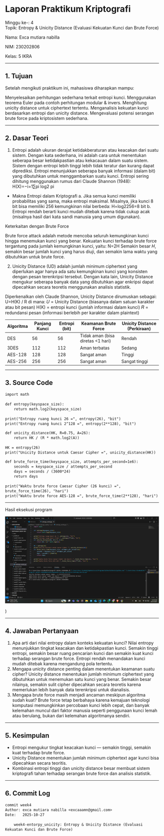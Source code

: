 # Laporan Praktikum Kriptografi
Minggu ke-: 4  
Topik: Entropy & Unicity Distance (Evaluasi Kekuatan Kunci dan Brute Force)

Nama: Exca mutiara nabilla

NIM: 230202806 

Kelas: 5 IKRA 

---

## 1. Tujuan
Setelah mengikuti praktikum ini, mahasiswa diharapkan mampu:

Menyelesaikan perhitungan sederhana terkait entropi kunci.
Menggunakan teorema Euler pada contoh perhitungan modular & invers.
Menghitung unicity distance untuk ciphertext tertentu.
Menganalisis kekuatan kunci berdasarkan entropi dan unicity distance.
Mengevaluasi potensi serangan brute force pada kriptosistem sederhana.

---

## 2. Dasar Teori
1. Entropi adalah ukuran derajat ketidakberaturan atau keacakan dari suatu sistem. Dengan kata sederhana, ini adalah cara untuk menentukan seberapa besar ketidakpastian atau kekacauan dalam suatu sistem. Sistem dengan entropi lebih tinggi lebih tidak teratur dan kurang dapat diprediksi.
   Entropi menunjukkan seberapa banyak informasi (dalam bit) yang dibutuhkan untuk menggambarkan suatu kunci.
Entropi sering dihitung menggunakan rumus dari Claude Shannon (1948): H(X)=−i=1∑pi​ log2 ​pi​

- Makna Entropi dalam Kriptografi
a. Jika semua kunci memiliki probabilitas yang sama, maka entropi maksimal.
Misalnya, jika kunci 8 bit bisa memiliki 256 kemungkinan nilai berbeda: H=log2​256=8 bit
b. Entropi rendah berarti kunci mudah ditebak karena tidak cukup acak (misalnya hasil dari kata sandi manusia yang umum digunakan).

Keterkaitan dengan Brute Force

Brute force attack adalah metode mencoba seluruh kemungkinan kunci hingga menemukan kunci yang benar.
Kekuatan kunci terhadap brute force tergantung pada jumlah kemungkinan kunci, yaitu: N=2H
Semakin besar 𝐻, semakin besar jumlah kunci yang harus diuji, dan semakin lama waktu yang dibutuhkan untuk brute force.

2. Unicity Distance (UD) adalah jumlah minimum ciphertext yang diperlukan agar hanya ada satu kemungkinan kunci yang konsisten dengan pesan terenkripsi tersebut.
Dengan kata lain, Unicity Distance mengukur seberapa banyak data yang dibutuhkan agar enkripsi dapat dipecahkan secara teoretis menggunakan analisis statistik.

Diperkenalkan oleh Claude Shannon, Unicity Distance dirumuskan sebagai: U=H(K) / R
di mana:
𝑈 = Unicity Distance (biasanya dalam satuan karakter atau bit pesan)
H(K) = entropi kunci (jumlah informasi dalam kunci)
𝑅 = redundansi pesan (informasi berlebih per karakter dalam plaintext)​

| Algoritma | Panjang Kunci | Entropi (bit) | Keamanan Brute Force              | Unicity Distance (Perkiraan) |
| --------- | ------------- | ------------- | --------------------------------- | ---------------------------- |
| DES       | 56            | 56            | Tidak aman (bisa diretas <1 hari) | Rendah                       |
| 3DES      | 112           | 112           | Aman terbatas                     | Sedang                       |
| AES-128   | 128           | 128           | Sangat aman                       | Tinggi                       |
| AES-256   | 256           | 256           | Sangat aman                       | Sangat tinggi                |

---

## 3. Source Code

```
import math

def entropy(keyspace_size):
    return math.log2(keyspace_size)

print("Entropy ruang kunci 26 =", entropy(26), "bit")
print("Entropy ruang kunci 2^128 =", entropy(2**128), "bit")
```
```
def unicity_distance(HK, R=0.75, A=26):
    return HK / (R * math.log2(A))

HK = entropy(26)
print("Unicity Distance untuk Caesar Cipher =", unicity_distance(HK))
```
```
def brute_force_time(keyspace_size, attempts_per_second=1e6):
    seconds = keyspace_size / attempts_per_second
    days = seconds / (3600*24)
    return days

print("Waktu brute force Caesar Cipher (26 kunci) =", brute_force_time(26), "hari")
print("Waktu brute force AES-128 =", brute_force_time(2**128), "hari")
```

---

Hasil eksekusi program

![Hasil Eksekusi](screenshots/hasil_eksekusi.png)

)

---

## 4. Jawaban Pertanyaan
1. Apa arti dari nilai entropy dalam konteks kekuatan kunci?
   Nilai entropy menunjukkan tingkat keacakan dan ketidakpastian kunci. Semakin tinggi entropi, semakin besar ruang pencarian kunci dan semakin kuat kunci terhadap serangan brute force. Entropi rendah menandakan kunci mudah ditebak karena mengandung pola tertentu.
2. Mengapa unicity distance penting dalam menentukan keamanan suatu cipher?
    Unicity distance menentukan jumlah minimum ciphertext yang dibutuhkan untuk menemukan satu kunci yang benar. Semakin besar nilainya, semakin sulit cipher dipecahkan secara teoretis karena memerlukan lebih banyak data terenkripsi untuk dianalisis.
3. Mengapa brute force masih menjadi ancaman meskipun algoritma sudah kuat?
   Brute force tetap berbahaya karena kemajuan teknologi komputasi memungkinkan percobaan kunci lebih cepat, dan banyak kelemahan muncul dari faktor manusia seperti penggunaan kunci lemah atau berulang, bukan dari kelemahan algoritmanya sendiri.
---

## 5. Kesimpulan
- Entropi mengukur tingkat keacakan kunci — semakin tinggi, semakin kuat terhadap brute force.
- Unicity Distance menentukan jumlah minimum ciphertext agar kunci bisa dipecahkan secara teoritis.
- Kombinasi entropi tinggi dan unicity distance besar membuat sistem kriptografi tahan terhadap serangan brute force dan analisis statistik.

---

## 6. Commit Log
```
commit week4
Author: exca mutiara nabilla <excaaamn@gmail.com>
Date:   2025-10-27

    week4-entorpy_unicity: Entropy & Unicity Distance (Evaluasi Kekuatan Kunci dan Brute Force)
```
